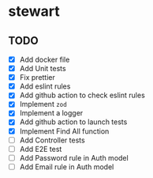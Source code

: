 # stewart

## TODO

- [x] Add docker file
- [x] Add Unit tests
- [x] Fix prettier
- [x] Add eslint rules
- [x] Add github action to check eslint rules
- [x] Implement `zod`
- [x] Implement a logger
- [x] Add github action to launch tests
- [x] Implement Find All function
- [ ] Add Controller tests
- [ ] Add E2E test
- [ ] Add Password rule in Auth model
- [ ] Add Email rule in Auth model
